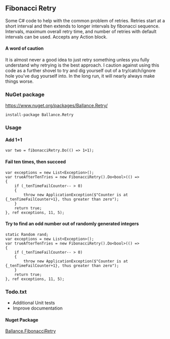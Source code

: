 ## Fibonacci Retry
Some C# code to help with the common problem of retries.  Retries start at a short interval and then extends to longer intervals by fibonacci sequence.  Intervals, maximum overall retry time, and number of retries with default intervals can be used.  Accepts any Action block.

#### A word of caution
It is almost never a good idea to just retry something unless you fully understand why retrying is the best approach.  I caution against using this code as a further shovel to try and dig yourself out of a try/catch/ignore hole you've dug yourself into.  In the long run, it will nearly always make things worse.

### NuGet package
https://www.nuget.org/packages/Ballance.Retry/

    install-package Ballance.Retry

### Usage
#### Add 1+1
    var two = fibonacciRetry.Do(() => 1+1);

#### Fail ten times, then succeed
    var exceptions = new List<Exception>();  
    var trueAfterTenTries = new FibonacciRetry().Do<bool>(() =>
    {
        if (_tenTimeFailCounter-- > 0)
        {
            throw new ApplicationException($"Counter is at {_tenTimeFailCounter+1}, thus greater than zero");     
        }
        return true;
    }, ref exceptions, 11, 5);

#### Try to find an odd number out of randomly generated integers
    static Random rand;
    var exceptions = new List<Exception>();  
    var trueAfterTenTries = new FibonacciRetry().Do<bool>(() =>
    {
        if (_tenTimeFailCounter-- > 0)
        {
            throw new ApplicationException($"Counter is at {_tenTimeFailCounter+1}, thus greater than zero");    
        }
        return true;
    }, ref exceptions, 11, 5);
    
### Todo.txt
 - Additional Unit tests
 - Improve documentation

#### Nuget Package

[Ballance.FibonacciRetry](https://github.com/ballance/FibonacciRetry)
